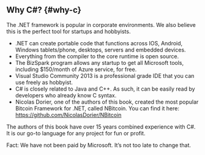 ## Why C#? {#why-c}

The .NET framework is popular in corporate environments. We also believe this is the perfect tool for startups and hobbyists.

*   .NET can create portable code that functions across IOS, Android, Windows tablets/phone, desktops, servers and embedded devices.
*   Everything from the compiler to the core runtime is open source.
*   The BizSpark program allows any startup to get all Microsoft tools, including $150/month of Azure service, for free.
*   Visual Studio Community 2013 is a professional grade IDE that you can use freely as hobbyist.
*   C# is closely related to Java and C++. As such, it can be easily read by developers who already know C syntax.
*   Nicolas Dorier, one of the authors of this book, created the most popular Bitcoin Framework for .NET, called NBitcoin. You can find it here: https://github.com/NicolasDorier/NBitcoin

The authors of this book have over 15 years combined experience with C#. It is our go-to language for any project for fun or profit.

Fact: We have not been paid by Microsoft. It’s not too late to change that.